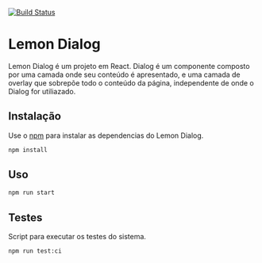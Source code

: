 [![Build Status](https://app.travis-ci.com/lucasbkatayama/lemon-dialog.svg?branch=master)](https://app.travis-ci.com/lucasbkatayama/lemon-dialog)

# Lemon Dialog

Lemon Dialog é um projeto em React. 
Dialog é um componente composto por uma camada onde seu conteúdo é apresentado, e uma camada de overlay que sobrepõe todo o conteúdo da página, 
independente de onde o Dialog for utiliazado.

## Instalação

Use o [npm](https://www.npmjs.com/) para instalar as dependencias do Lemon Dialog.

```bash
npm install
```
## Uso

```bash
npm run start
```

## Testes

Script para executar os testes do sistema.

```bash
npm run test:ci
```
